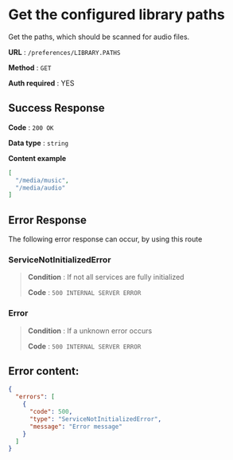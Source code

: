 # Get the configured library paths

Get the paths, which should be scanned for audio files.

**URL** : `/preferences/LIBRARY.PATHS`

**Method** : `GET`

**Auth required** : YES


## Success Response

**Code** : `200 OK`

**Data type** : `string`

**Content example**

```json
[
  "/media/music",
  "/media/audio"
]
```

## Error Response

The following error response can occur, by using this route


### ServiceNotInitializedError
> **Condition** : If not all services are fully initialized
>
> **Code** : `500 INTERNAL SERVER ERROR`

### Error
> **Condition** : If a unknown error occurs
>
> **Code** : `500 INTERNAL SERVER ERROR`


## Error content:
```json
{
  "errors": [
    {
      "code": 500,
      "type": "ServiceNotInitializedError",
      "message": "Error message"
    }
  ]
}
```

